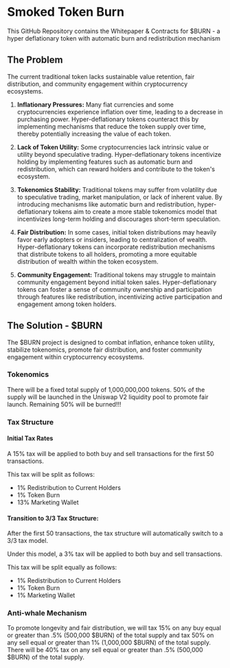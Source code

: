 # Smoked Token Burn

This GitHub Repository contains the Whitepaper & Contracts for $BURN - a hyper deflationary token with automatic burn and redistribution mechanism

## The Problem

The current traditional token lacks sustainable value retention, fair distribution, and community engagement within cryptocurrency ecosystems.

1. **Inflationary Pressures:** Many fiat currencies and some cryptocurrencies experience inflation over time, leading to a decrease in purchasing power. Hyper-deflationary tokens counteract this by implementing mechanisms that reduce the token supply over time, thereby potentially increasing the value of each token.

2. **Lack of Token Utility:** Some cryptocurrencies lack intrinsic value or utility beyond speculative trading. Hyper-deflationary tokens incentivize holding by implementing features such as automatic burn and redistribution, which can reward holders and contribute to the token's ecosystem.
3. **Tokenomics Stability:** Traditional tokens may suffer from volatility due to speculative trading, market manipulation, or lack of inherent value. By introducing mechanisms like automatic burn and redistribution, hyper-deflationary tokens aim to create a more stable tokenomics model that incentivizes long-term holding and discourages short-term speculation.
4. **Fair Distribution:** In some cases, initial token distributions may heavily favor early adopters or insiders, leading to centralization of wealth. Hyper-deflationary tokens can incorporate redistribution mechanisms that distribute tokens to all holders, promoting a more equitable distribution of wealth within the token ecosystem.
5. **Community Engagement:** Traditional tokens may struggle to maintain community engagement beyond initial token sales. Hyper-deflationary tokens can foster a sense of community ownership and participation through features like redistribution, incentivizing active participation and engagement among token holders.

## The Solution - $BURN

The $BURN project is designed to combat inflation, enhance token utility, stabilize tokenomics, promote fair distribution, and foster community engagement within cryptocurrency ecosystems.

### Tokenomics

There will be a fixed total supply of 1,000,000,000 tokens. 50% of the supply will be launched in the Uniswap V2 liquidity pool to promote fair launch. Remaining 50% will be burned!!!

### Tax Structure

#### Initial Tax Rates

A 15% tax will be applied to both buy and sell transactions for the first 50 transactions.

This tax will be split as follows:
- 1% Redistribution to Current Holders
- 1% Token Burn
- 13% Marketing Wallet

#### Transition to 3/3 Tax Structure:
After the first 50 transactions, the tax structure will automatically switch to a 3/3 tax model.

Under this model, a 3% tax will be applied to both buy and sell transactions.

This tax will be split equally as follows:
- 1% Redistribution to Current Holders
- 1% Token Burn
- 1% Marketing Wallet

### Anti-whale Mechanism
To promote longevity and fair distribution, we will tax 15% on any buy equal or greater than .5% (500,000 $BURN) of the total supply and tax 50% on any sell equal or greater than 1% (1,000,000 $BURN) of the total supply. There will be 40% tax on any sell equal or greater than .5% (500,000 $BURN) of the total supply.

